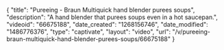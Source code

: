 {
    "title": "Pureeing - Braun Multiquick hand blender purees soups",
    "description": "A hand blender that purees soups even in a hot saucepan.",
    "videoid": "66675188",
    "date_created": "1268156746",
    "date_modified": "1486776376",
    "type": "captivate",
    "layout": "video",
    "url": "\/v\/pureeing-braun-multiquick-hand-blender-purees-soups\/66675188"
}